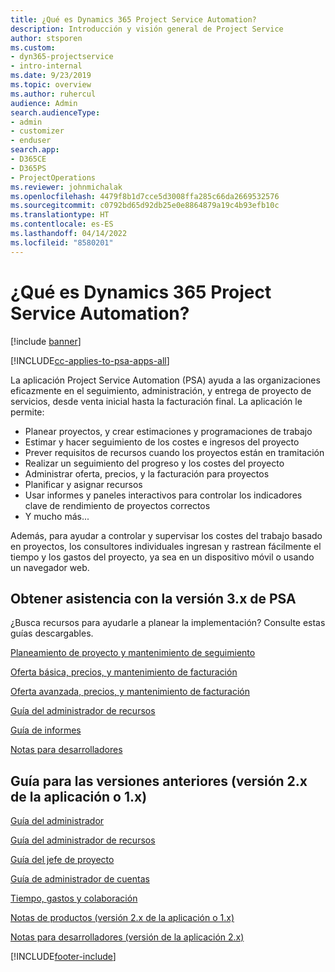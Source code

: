 ```yaml
---
title: ¿Qué es Dynamics 365 Project Service Automation?
description: Introducción y visión general de Project Service
author: stsporen
ms.custom:
- dyn365-projectservice
- intro-internal
ms.date: 9/23/2019
ms.topic: overview
ms.author: ruhercul
audience: Admin
search.audienceType:
- admin
- customizer
- enduser
search.app:
- D365CE
- D365PS
- ProjectOperations
ms.reviewer: johnmichalak
ms.openlocfilehash: 4479f8b1d7cce5d3008ffa285c66da2669532576
ms.sourcegitcommit: c0792bd65d92db25e0e8864879a19c4b93efb10c
ms.translationtype: HT
ms.contentlocale: es-ES
ms.lasthandoff: 04/14/2022
ms.locfileid: "8580201"
---
```

# <a name="what-is-dynamics-365-project-service-automation"></a>¿Qué es Dynamics 365 Project Service Automation?

[!include [banner](../includes/psa-now-project-operations.md)]

[!INCLUDE[cc-applies-to-psa-apps-all](../includes/cc-applies-to-psa-apps-all.md)]

La aplicación Project Service Automation (PSA) ayuda a las organizaciones eficazmente en el seguimiento, administración, y entrega de proyecto de servicios, desde venta inicial hasta la facturación final. La aplicación le permite:

- Planear proyectos, y crear estimaciones y programaciones de trabajo
- Estimar y hacer seguimiento de los costes e ingresos del proyecto
- Prever requisitos de recursos cuando los proyectos están en tramitación
- Realizar un seguimiento del progreso y los costes del proyecto
- Administrar oferta, precios, y la facturación para proyectos
- Planificar y asignar recursos
- Usar informes y paneles interactivos para controlar los indicadores clave de rendimiento de proyectos correctos
- Y mucho más...

Además, para ayudar a controlar y supervisar los costes del trabajo basado en proyectos, los consultores individuales ingresan y rastrean fácilmente el tiempo y los gastos del proyecto, ya sea en un dispositivo móvil o usando un navegador web.

## <a name="get-help-with-psa-version-3x"></a>Obtener asistencia con la versión 3.x de PSA
¿Busca recursos para ayudarle a planear la implementación? Consulte estas guías descargables.

 [Planeamiento de proyecto y mantenimiento de seguimiento](../psa/implementation-guides/project-planning-tracking.md)

 [Oferta básica, precios, y mantenimiento de facturación](../psa/implementation-guides/begin-quoting-pricing-billing.md)

 [Oferta avanzada, precios, y mantenimiento de facturación](../psa/implementation-guides/adv-quoting-pricing-billing.md)

 [Guía del administrador de recursos](../psa/implementation-guides/resource-management-guide.md)

 [Guía de informes](../psa/implementation-guides/reporting-guide.md)

 [Notas para desarrolladores](../psa/developer-guides/overview-dev-notes-v3.x.md)

## <a name="guidance-for-earlier-versions-app-version-2x-or-1x"></a>Guía para las versiones anteriores (versión 2.x de la aplicación o 1.x)
 [Guía del administrador](../psa/admin-guide.md)

 [Guía del administrador de recursos](../psa/resource-manager-guide.md)

 [Guía del jefe de proyecto](../psa/project-manager-guide.md)

 [Guía de administrador de cuentas](../psa/account-manager-guide.md)

 [Tiempo, gastos y colaboración](../psa/time-expense-collaboration-guide.md)

 [Notas de productos (versión 2.x de la aplicación o 1.x)](../psa/white-papers.md)

 [Notas para desarrolladores (versión de la aplicación 2.x)](../psa/developer-guides/add-custom-qoi-forms-v2.x.md)



[!INCLUDE[footer-include](../includes/footer-banner.md)]
